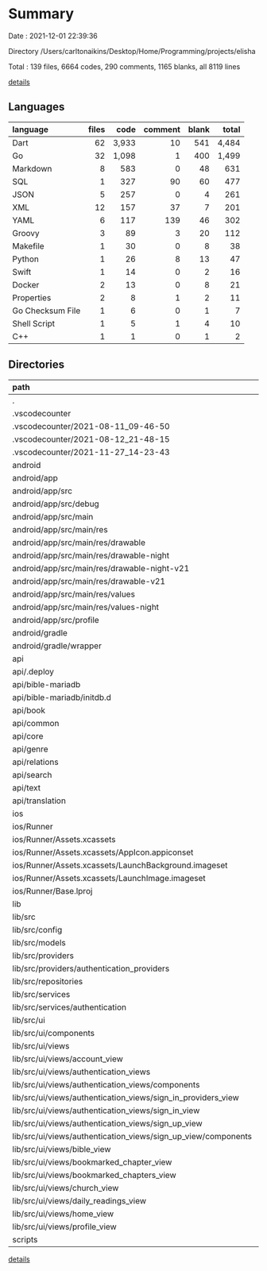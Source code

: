 # Summary

Date : 2021-12-01 22:39:36

Directory /Users/carltonaikins/Desktop/Home/Programming/projects/elisha

Total : 139 files,  6664 codes, 290 comments, 1165 blanks, all 8119 lines

[details](details.md)

## Languages
| language | files | code | comment | blank | total |
| :--- | ---: | ---: | ---: | ---: | ---: |
| Dart | 62 | 3,933 | 10 | 541 | 4,484 |
| Go | 32 | 1,098 | 1 | 400 | 1,499 |
| Markdown | 8 | 583 | 0 | 48 | 631 |
| SQL | 1 | 327 | 90 | 60 | 477 |
| JSON | 5 | 257 | 0 | 4 | 261 |
| XML | 12 | 157 | 37 | 7 | 201 |
| YAML | 6 | 117 | 139 | 46 | 302 |
| Groovy | 3 | 89 | 3 | 20 | 112 |
| Makefile | 1 | 30 | 0 | 8 | 38 |
| Python | 1 | 26 | 8 | 13 | 47 |
| Swift | 1 | 14 | 0 | 2 | 16 |
| Docker | 2 | 13 | 0 | 8 | 21 |
| Properties | 2 | 8 | 1 | 2 | 11 |
| Go Checksum File | 1 | 6 | 0 | 1 | 7 |
| Shell Script | 1 | 5 | 1 | 4 | 10 |
| C++ | 1 | 1 | 0 | 1 | 2 |

## Directories
| path | files | code | comment | blank | total |
| :--- | ---: | ---: | ---: | ---: | ---: |
| . | 139 | 6,664 | 290 | 1,165 | 8,119 |
| .vscodecounter | 6 | 570 | 0 | 39 | 609 |
| .vscodecounter/2021-08-11_09-46-50 | 2 | 123 | 0 | 13 | 136 |
| .vscodecounter/2021-08-12_21-48-15 | 2 | 209 | 0 | 13 | 222 |
| .vscodecounter/2021-11-27_14-23-43 | 2 | 238 | 0 | 13 | 251 |
| android | 15 | 226 | 39 | 25 | 290 |
| android/app | 11 | 181 | 38 | 14 | 233 |
| android/app/src | 9 | 82 | 35 | 3 | 120 |
| android/app/src/debug | 1 | 4 | 3 | 1 | 8 |
| android/app/src/main | 7 | 74 | 29 | 1 | 104 |
| android/app/src/main/res | 6 | 44 | 18 | 0 | 62 |
| android/app/src/main/res/drawable | 1 | 6 | 0 | 0 | 6 |
| android/app/src/main/res/drawable-night | 1 | 6 | 0 | 0 | 6 |
| android/app/src/main/res/drawable-night-v21 | 1 | 6 | 0 | 0 | 6 |
| android/app/src/main/res/drawable-v21 | 1 | 6 | 0 | 0 | 6 |
| android/app/src/main/res/values | 1 | 10 | 9 | 0 | 19 |
| android/app/src/main/res/values-night | 1 | 10 | 9 | 0 | 19 |
| android/app/src/profile | 1 | 4 | 3 | 1 | 8 |
| android/gradle | 1 | 5 | 1 | 1 | 7 |
| android/gradle/wrapper | 1 | 5 | 1 | 1 | 7 |
| api | 41 | 1,543 | 92 | 494 | 2,129 |
| api/.deploy | 1 | 5 | 1 | 4 | 10 |
| api/bible-mariadb | 2 | 329 | 90 | 62 | 481 |
| api/bible-mariadb/initdb.d | 1 | 327 | 90 | 60 | 477 |
| api/book | 4 | 153 | 0 | 66 | 219 |
| api/common | 1 | 81 | 0 | 9 | 90 |
| api/core | 6 | 122 | 0 | 43 | 165 |
| api/genre | 4 | 94 | 0 | 41 | 135 |
| api/relations | 4 | 137 | 0 | 58 | 195 |
| api/search | 4 | 267 | 0 | 84 | 351 |
| api/text | 4 | 121 | 0 | 51 | 172 |
| api/translation | 4 | 101 | 1 | 42 | 144 |
| ios | 8 | 283 | 2 | 9 | 294 |
| ios/Runner | 8 | 283 | 2 | 9 | 294 |
| ios/Runner/Assets.xcassets | 4 | 200 | 0 | 5 | 205 |
| ios/Runner/Assets.xcassets/AppIcon.appiconset | 1 | 122 | 0 | 1 | 123 |
| ios/Runner/Assets.xcassets/LaunchBackground.imageset | 1 | 52 | 0 | 1 | 53 |
| ios/Runner/Assets.xcassets/LaunchImage.imageset | 2 | 26 | 0 | 3 | 29 |
| ios/Runner/Base.lproj | 2 | 68 | 2 | 1 | 71 |
| lib | 62 | 3,933 | 10 | 541 | 4,484 |
| lib/src | 61 | 3,884 | 9 | 530 | 4,423 |
| lib/src/config | 4 | 135 | 0 | 16 | 151 |
| lib/src/models | 8 | 600 | 0 | 116 | 716 |
| lib/src/providers | 15 | 120 | 0 | 58 | 178 |
| lib/src/providers/authentication_providers | 3 | 17 | 0 | 8 | 25 |
| lib/src/repositories | 6 | 331 | 5 | 61 | 397 |
| lib/src/services | 4 | 330 | 1 | 84 | 415 |
| lib/src/services/authentication | 2 | 161 | 1 | 32 | 194 |
| lib/src/ui | 24 | 2,368 | 3 | 195 | 2,566 |
| lib/src/ui/components | 4 | 127 | 0 | 14 | 141 |
| lib/src/ui/views | 20 | 2,241 | 3 | 181 | 2,425 |
| lib/src/ui/views/account_view | 1 | 38 | 0 | 7 | 45 |
| lib/src/ui/views/authentication_views | 11 | 659 | 0 | 70 | 729 |
| lib/src/ui/views/authentication_views/components | 4 | 104 | 0 | 15 | 119 |
| lib/src/ui/views/authentication_views/sign_in_providers_view | 1 | 109 | 0 | 11 | 120 |
| lib/src/ui/views/authentication_views/sign_in_view | 1 | 96 | 0 | 12 | 108 |
| lib/src/ui/views/authentication_views/sign_up_view | 5 | 350 | 0 | 32 | 382 |
| lib/src/ui/views/authentication_views/sign_up_view/components | 4 | 110 | 0 | 15 | 125 |
| lib/src/ui/views/bible_view | 1 | 479 | 0 | 24 | 503 |
| lib/src/ui/views/bookmarked_chapter_view | 1 | 152 | 0 | 13 | 165 |
| lib/src/ui/views/bookmarked_chapters_view | 1 | 166 | 0 | 11 | 177 |
| lib/src/ui/views/church_view | 1 | 75 | 0 | 9 | 84 |
| lib/src/ui/views/daily_readings_view | 1 | 185 | 0 | 12 | 197 |
| lib/src/ui/views/home_view | 1 | 84 | 0 | 11 | 95 |
| lib/src/ui/views/profile_view | 1 | 250 | 2 | 10 | 262 |
| scripts | 1 | 26 | 8 | 13 | 47 |

[details](details.md)